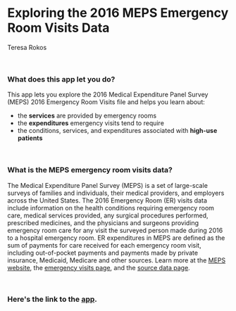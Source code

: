 # Exploring the 2016 MEPS Emergency Room Visits Data
Teresa Rokos

<br>

### What does this app let you do?
This app lets you explore the 2016 Medical Expenditure Panel Survey (MEPS) 2016 Emergency Room Visits file and helps you learn about:

* the **services** are provided by emergency rooms 
* the **expenditures** emergency visits tend to require
* the conditions, services, and expenditures associated with **high-use patients**

<br>

### What is the MEPS emergency room visits data?
The Medical Expenditure Panel Survey (MEPS) is a set of large-scale surveys of families and individuals, their medical providers, and employers across the United States. The 2016 Emergency Room (ER) visits data include information on the health conditions requiring emergency room care, medical services provided, any surgical procedures performed, prescribed medicines, and the physicians and surgeons providing emergency room care for any visit the surveyed person made during 2016 to a hospital emergency room. ER expenditures in MEPS are defined as the sum of payments for care received for each emergency room visit, including out-of-pocket payments and payments made by private insurance, Medicaid, Medicare and other sources. Learn more at the [MEPS website](https://meps.ahrq.gov/mepsweb/), the [emergency visits page](https://meps.ahrq.gov/mepsweb/data_stats/MEPS_topics.jsp?topicid=23Z-1), and the [source data page](https://meps.ahrq.gov/mepsweb/data_stats/download_data_files_detail.jsp?cboPufNumber=HC-188E).

<br>

### Here's the link to the [app](https://teresarokos.shinyapps.io/emergency_visits/).
